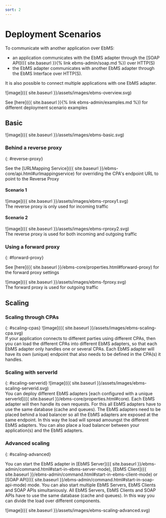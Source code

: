 ```yaml
---
sort: 2
---
```


# Deployment Scenarios

To communicate with another application over EbMS:
- an application communicates with the EbMS adapter through the [SOAP API]({{ site.baseurl }}{% link ebms-admin/soap.md %}) over HTTP(S)
- the EbMS adapter communicates with another EbMS adapter through the EbMS Interface over HTTP(S).  

It is also possible to connect multiple applications with one EbMS adapter.

![image]({{ site.baseurl }}/assets/images/ebms-overview.svg)  

See [here]({{ site.baseurl }}{% link ebms-admin/examples.md %}) for different deployment scenario examples

## Basic
![image]({{ site.baseurl }}/assets/images/ebms-basic.svg)

### Behind a reverse proxy
{: #reverse-proxy}

See the [URLMapping Service]({{ site.baseurl }}/ebms-core/api.html#urlmappingservice) for overriding the CPA's endpoint URL to point to the Reverse Proxy

#### Scenario 1
![image]({{ site.baseurl }}/assets/images/ebms-rproxy1.svg)  
The reverse proxy is only used for incoming traffic

#### Scenario 2
![image]({{ site.baseurl }}/assets/images/ebms-rproxy2.svg)  
The reverse proxy is used for both incoming and outgoing traffic

### Using a forward proxy
{: #forward-proxy}

See [here]({{ site.baseurl }}/ebms-core/properties.html#forward-proxy) for the forward proxy settings

![image]({{ site.baseurl }}/assets/images/ebms-fproxy.svg)  
The forward proxy is used for outgoing traffic

## Scaling

### Scaling through CPAs
{: #scaling-cpas}
![image]({{ site.baseurl }}/assets/images/ebms-scaling-cpa.svg)  
If your application connects to different parties using different CPAs, then you can load the different CPAs into different EbMS adapters, so that each EbMS adapter only handles one or several CPAs. Each EbMS adapter will have its own (unique) endpoint that also needs to be defined in the CPA(s) it handles.

### Scaling with serverId
{: #scaling-serverid}
![image]({{ site.baseurl }}/assets/images/ebms-scaling-serverid.svg)  
You can deploy different EbMS adapters [each configured with a unique serverId]({{ site.baseurl }}/ebms-core/properties.html#core). Each EbMS adapter will then handle its own requests. For this all EbMS adapters have to use the same database (cache and queues). The EbMS adapters need to be placed behind a load balancer so all the EbMS adapters are exposed at the same endpoint. In this way the load will spread amoungst the different EbMS adapters. You can also place a load balancer between your application(s) and the EbMS adapters.

### Advanced scaling
{: #scaling-advanced}

You can start the EbMS adapter in [EbMS Server]({{ site.baseurl }}/ebms-admin/command.html#start-in-ebms-server-mode), [EbMS Client]({{ site.baseurl }}/ebms-admin/command.html#start-in-ebms-client-mode) or [SOAP API]({{ site.baseurl }}/ebms-admin/command.html#start-in-soap-api-mode) mode. You can also start multiple EbMS Servers, EbMS Clients and SOAP APIs simultaniously. All EbMS Servers, EbMS Clients and SOAP APIs have to use the same database (cache and queues). In this way you can divide the load over different components.

![image]({{ site.baseurl }}/assets/images/ebms-scaling-advanced.svg)  
